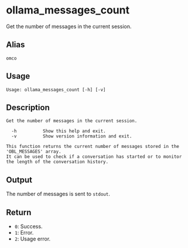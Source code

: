 # ollama_messages_count

Get the number of messages in the current session.

## Alias

`omco`

## Usage
```
Usage: ollama_messages_count [-h] [-v]
```

## Description
```
Get the number of messages in the current session.

  -h          Show this help and exit.
  -v          Show version information and exit.

This function returns the current number of messages stored in the 'OBL_MESSAGES' array.
It can be used to check if a conversation has started or to monitor the length of the conversation history.
```

## Output
The number of messages is sent to `stdout`.

## Return
* `0`: Success.
* `1`: Error.
* `2`: Usage error.
